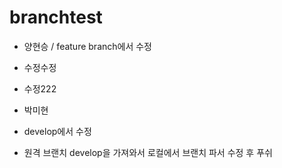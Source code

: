 # branchtest



- 양현승 / feature branch에서 수정
- 수정수정
- 수정222
- 박미현



- develop에서 수정



- 원격 브랜치 develop을 가져와서 로컬에서 브랜치 파서 수정 후 푸쉬